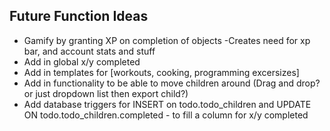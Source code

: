 ## Future Function Ideas
 - Gamify by granting XP on completion of objects
        -Creates need for xp bar, and account stats and stuff
- Add in global x/y completed
- Add in templates for [workouts, cooking, programming excersizes]
- Add in functionality to be able to move children around (Drag and drop? or just dropdown list then export child?)
- Add database triggers for INSERT on todo.todo_children and UPDATE ON todo.todo_children.completed 
        - to fill a column for x/y completed
